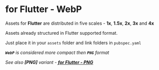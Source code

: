 # for Flutter - WebP

Assets for **Flutter** are distributed in five scales - **1x**, **1.5x**, **2x**, **3x** and **4x**

Assets already structured in Flutter supported format. 

Just place it in your `assets` folder and link folders in `pubspec.yaml`

_**`WebP`** is considered more compact then **`PNG`** format_

_See also **[PNG]** variant - **[for Flutter - PNG](../flutter-png/)**_
